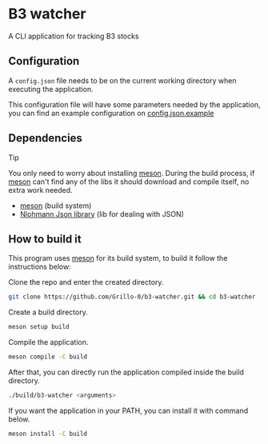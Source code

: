 # B3 watcher

A CLI application for tracking B3 stocks

## Configuration

A `config.json` file needs to be on the current working directory when executing
the application.

This configuration file will have some parameters needed by the application, you
can find an example configuration on
[config.json.example](./config.json.example)

## Dependencies

>[!TIP]
> You only need to worry about installing [meson][]. During the build process,
> if [meson][] can't find any of the libs it should download and compile itself,
> no extra work needed.

- [meson][] (build system)
- [Nlohmann Json library][nlohmann-json] (lib for dealing with JSON)

## How to build it

This program uses [meson][] for its build system, to build it follow the
instructions below:

Clone the repo and enter the created directory.

```sh
git clone https://github.com/Grillo-0/b3-watcher.git && cd b3-watcher
```

Create a build directory.

```sh
meson setup build
```

Compile the application.

```sh
meson compile -C build
```

After that, you can directly run the application compiled inside the build
directory.

```sh
./build/b3-watcher <arguments>
```

If you want the application in your PATH, you can install it with command below.

```sh
meson install -C build
```

[meson]: https://mesonbuild.com/
[nlohmann-json]: https://github.com/nlohmann/json
